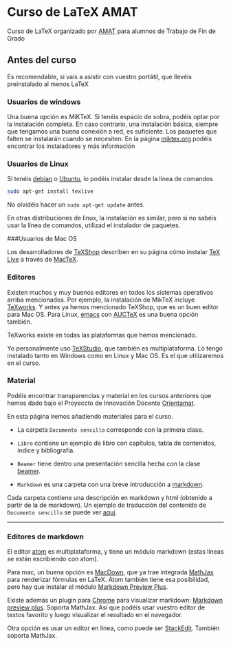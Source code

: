 # Curso de LaTeX AMAT
Curso de LaTeX organizado por [AMAT](http://www.ugr.es/~amat/index_archivos/Page412.htm) para alumnos de Trabajo de Fin de Grado

## Antes del curso

Es recomendable, si vais a asistir con vuestro portátil, que llevéis preinstalado al menos LaTeX

### Usuarios de windows
Una buena opción es MiKTeX. Si tenéis espacio de sobra, podéis optar por la instalación completa. En caso contrario, una instalación básica, siempre que tengamos una buena conexión a red, es suficiente. Los paquetes que falten se instalarán cuando se necesiten. En la página [miktex.org](http://miktex.org) podéis encontrar los instaladores y más información

### Usuarios de Linux

Si tenéis [debian](https://www.debian.org/index.es.html) o [Ubuntu](http://www.ubuntu.com), lo podéis instalar desde la línea de comandos

```sh
sudo apt-get install texlive
```
No olvidéis hacer un `sudo apt-get update` antes.

En otras distribuciones de linux, la instalación es similar, pero si no sabéis usar la línea de comandos, utilizad el instalador de paquetes.

###Usuarios de Mac OS

Los desarrolladores de [TeXShop](http://pages.uoregon.edu/koch/texshop/index.html) describen en su página cómo instalar [TeX Live](https://www.tug.org/texlive) a través de [MacTeX](https://www.tug.org/mactex).

### Editores

Existen muchos y muy buenos editores en todos los sistemas operativos arriba mencionados. Por ejemplo, la instalación de MikTeX incluye [TeXworks](https://www.tug.org/texworks). Y antes ya hemos mencionado TeXShop, que es un buen editor para Mac OS. Para Linux, [emacs](https://www.gnu.org/software/emacs) con [AUCTeX](https://www.gnu.org/software/auctex) es una buena opción también.

TeXworks existe en todas las plataformas que hemos mencionado.


Yo personalmente uso [TeXStudio](http://texstudio.sourceforge.net), que también es multiplataforma. Lo tengo instalado tanto en Windows como en Linux y Mac OS. Es el que utilizaremos en el curso.


### Material

Podéis encontrar transparencias y material en los cursos anteriores que hemos dado bajo el Proyeccto de Innovación Docente [Orientamat](http://www.ugr.es/~orientamat/).

En esta página iremos añadiendo materiales para el curso.

- La carpeta `Documento sencillo` corresponde con la primera clase.

- `Libro` contiene un ejemplo de libro con capítulos, tabla de contenidos, índice y bibliografía.

- `Beamer` tiene dentro una presentación sencilla hecha con la clase [beamer](http://www.ctan.org/tex-archive/macros/latex/contrib/beamer).
- `Markdown` es una carpeta con una breve introducción a [markdown](http://daringfireball.net/projects/markdown).

Cada carpeta contiene una descripción en markdown y html (obtenido a partir de la de markdown). Un ejemplo de traducción del contenido de `Documento sencillo` se puede ver [aquí](http://www.ugr.es/~pedro/latex).

***

### Editores de markdown

El editor [atom](https://atom.io) es multiplataforma, y tiene un módulo markdown (estas líneas se están escribiendo con atom).

Para mac, un buena opción es [MacDown](http://macdown.uranusjr.com), que ya trae integrada [MathJax](http://www.mathjax.org) para renderizar fórmulas en LaTeX. Atom también tiene esa posibilidad, pero hay que instalar el módulo [Markdown Preview Plus](https://atom.io/packages/markdown-preview-plus).


Existe además un plugin para [Chrome](https://www.google.com/chrome/browser/desktop/index.html) para visualizar markdown: [Markdown preview plus](https://chrome.google.com/webstore/detail/markdown-preview-plus/febilkbfcbhebfnokafefeacimjdckgl). Soporta MathJax. Así que podéis usar vuestro editor de textos favorito y luego visualizar el resultado en el navegador.

Otra opción es usar un editor en línea, como puede ser [StackEdit](https://stackedit.io). También soporta MathJax.

